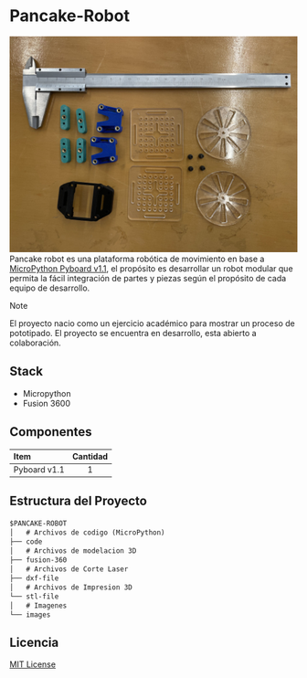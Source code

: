 # Pancake-Robot
![pancake-robot](images/record/it4-prototipo.jpeg "pancake-robot")
Pancake robot es una plataforma robótica de movimiento en base a [MicroPython Pyboard v1.1](https://micropython.org), el propósito es desarrollar un robot modular que permita la fácil integración de partes y piezas según el propósito de cada equipo de desarrollo.

> [!NOTE]
> El proyecto nacio como un ejercicio académico para mostrar un proceso de pototipado. El proyecto se encuentra en desarrollo, esta abierto a colaboración.

## Stack
- Micropython
- Fusion 3600

## Componentes
| Item | Cantidad |
| :--- | :---: |
|Pyboard v1.1 | 1 |


## Estructura del Proyecto
```
$PANCAKE-ROBOT
│   # Archivos de codigo (MicroPython)
├── code
│   # Archivos de modelacion 3D
├── fusion-360
│   # Archivos de Corte Laser
├── dxf-file
│   # Archivos de Impresion 3D
└── stl-file
│   # Imagenes
└── images
```

## Licencia
[MIT License](LICENSE)

